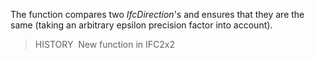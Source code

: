 ﻿The function compares two _IfcDirection_'s and ensures that they are the same (taking an arbitrary epsilon precision factor into account).

> HISTORY&nbsp; New function in IFC2x2